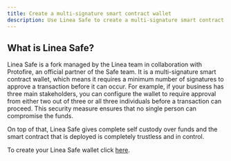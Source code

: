 ```yaml
---
title: Create a multi-signature smart contract wallet
description: Use Linea Safe to create a multi-signature smart contract wallet
---
```


## What is Linea Safe?

Linea Safe is a fork managed by the Linea team in collaboration with Protofire, an official partner of the Safe team. It is a multi-signature smart contract wallet, which means it requires a minimum number of signatures to approve a transaction before it can occur. For example, if your business has three main stakeholders, you can configure the wallet to require approval from either two out of three or all three individuals before a transaction can proceed. This security measure ensures that no single person can compromise the funds.

On top of that, Linea Safe gives complete self custody over funds and the smart contract that is deployed is completely trustless and in control.

To create your Linea Safe wallet click [here](https://safe.linea.build).

<!--
to check the status of the linea safe and entry points https://status.safe.linea.build/ not sure if we want to include this. right now it is password protected -->
